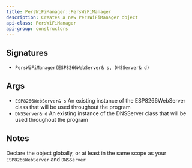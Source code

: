 ```yaml
---
title: PersWiFiManager::PersWiFiManager
description: Creates a new PersWiFiManager object
api-class: PersWiFiManager
api-group: constructors
---
```


## Signatures

- `PersWiFiManager(ESP8266WebServer& s, DNSServer& d)`

## Args

- `ESP8266WebServer& s` An existing instance of the ESP8266WebServer class that will be used throughout the program
- `DNSServer& d` An existing instance of the DNSServer class that will be used throughout the program

## Notes

Declare the object globally, or at least in the same scope as your `ESP8266WebServer` and `DNSServer`